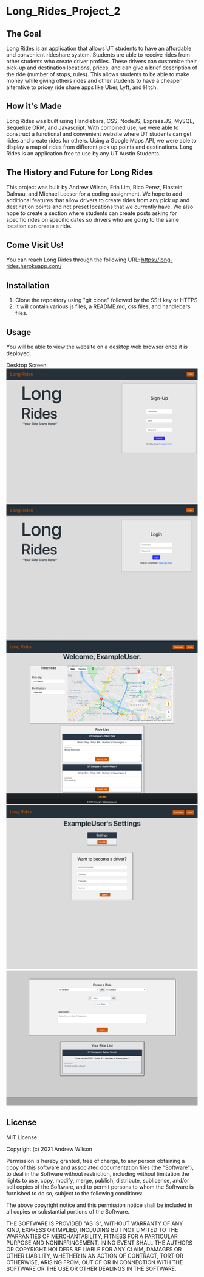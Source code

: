 # Long_Rides_Project_2

## The Goal
Long Rides is an application that allows UT students to have an affordable and convenient rideshare system. Students are able to receive rides from other students who create driver profiles. These drivers can customize their pick-up and destination locations, prices, and can give a brief description of the ride (number of stops, rules). This allows students to be able to make money while giving others rides and other students to have a cheaper alterntive to pricey ride share apps like Uber, Lyft, and Hitch.

## How it's Made
Long Rides was built using Handlebars, CSS, NodeJS, Express.JS, MySQL, Sequelize ORM, and Javascript. With combined use, we were able to construct a functional and convenient website where UT students can get rides and create rides for others. Using a Google Maps API, we were able to display a map of rides from different pick up points and destinations. Long Rides is an application free to use by any UT Austin Students.
## The History and Future for Long Rides
This project was built by Andrew Wilson, Erin Lim, Rico Perez, Einstein Dalmau, and Michael Leeser for a coding assignment. We hope to add additional features that allow drivers to create rides from any pick up and destination points and not preset locations that we currently have. We also hope to create a section where students can create posts asking for specific rides on specific dates so drivers who are going to the same location can create a ride.

## Come Visit Us!
You can reach Long Rides through the following URL: https://long-rides.herokuapp.com/

## Installation 
1. Clone the repository using "git clone" followed by the SSH key or HTTPS 
2. It will contain various js files, a README.md, css files, and handlebars files.

## Usage
You will be able to view the website on a desktop web browser once it is deployed.

Desktop Screen:
![Long Rides](./images/signup-ss.png)
![Long Rides](./images/login-ss.png)
![Long Rides](./images/dashboard-ss.png)
![Long Rides](./images/settings-ss.png)
![Long Rides](./images/createaRide.png)

## License 
MIT License

Copyright (c) 2021 Andrew Wilson

Permission is hereby granted, free of charge, to any person obtaining a copy
of this software and associated documentation files (the "Software"), to deal
in the Software without restriction, including without limitation the rights
to use, copy, modify, merge, publish, distribute, sublicense, and/or sell
copies of the Software, and to permit persons to whom the Software is
furnished to do so, subject to the following conditions:

The above copyright notice and this permission notice shall be included in all
copies or substantial portions of the Software.

THE SOFTWARE IS PROVIDED "AS IS", WITHOUT WARRANTY OF ANY KIND, EXPRESS OR
IMPLIED, INCLUDING BUT NOT LIMITED TO THE WARRANTIES OF MERCHANTABILITY,
FITNESS FOR A PARTICULAR PURPOSE AND NONINFRINGEMENT. IN NO EVENT SHALL THE
AUTHORS OR COPYRIGHT HOLDERS BE LIABLE FOR ANY CLAIM, DAMAGES OR OTHER
LIABILITY, WHETHER IN AN ACTION OF CONTRACT, TORT OR OTHERWISE, ARISING FROM,
OUT OF OR IN CONNECTION WITH THE SOFTWARE OR THE USE OR OTHER DEALINGS IN THE
SOFTWARE.
